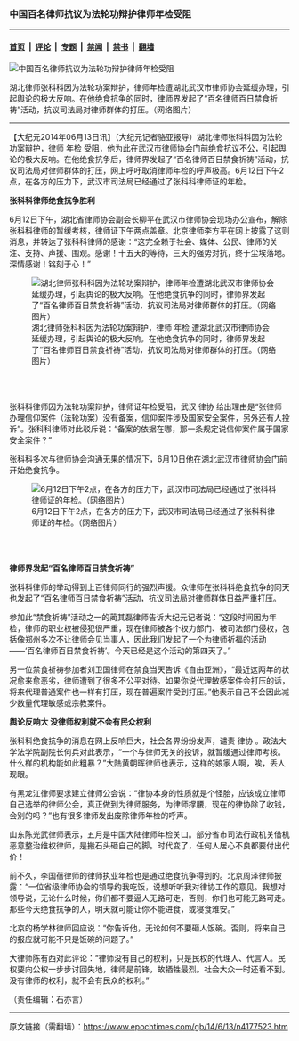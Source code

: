 ### 中国百名律师抗议为法轮功辩护律师年检受阻

---

#### [首页](../../../..?n4177523) &nbsp;|&nbsp; [评论](../../../../../epoch-comment?n4177523) &nbsp;|&nbsp; [专题](../../../../../epoch-special?n4177523) &nbsp;|&nbsp; [禁闻](../../../../../epoch-news?n4177523) &nbsp;|&nbsp; [禁书](../../../../../books?n4177523) &nbsp;|&nbsp; [翻墙](https://github.com/gfw-breaker/nogfw/blob/master/README.md?n4177523)


<div><img alt="中国百名律师抗议为法轮功辩护律师年检受阻" class="attachment-djy_600_400 size-djy_600_400 wp-post-image" src="https://i.epochtimes.com/assets/uploads/2014/06/140613044944941.jpg"/>
<div class="caption">
 <p>
  湖北律师张科科因为法轮功案辩护，律师年检遭湖北武汉市律师协会延缓办理，引起舆论的极大反响。在他绝食抗争的同时，律师界发起了“百名律师百日禁食祈祷”活动，抗议司法局对律师群体的打压。（网络图片）
 </p>
</div></div><hr/><div class="post_content" id="artbody" itemprop="articleBody">
 <!-- article content begin -->
 <p>
  【大纪元2014年06月13日讯】（大纪元记者骆亚报导）湖北律师张科科因为法轮功案辩护，律师
  <ok href="https://www.epochtimes.com/gb/tag/%E5%B9%B4%E6%A3%80.html">
   年检
  </ok>
  受阻，他为此在武汉市律师协会门前绝食抗议不公，引起舆论的极大反响。在他绝食抗争后，律师界发起了“百名律师百日禁食祈祷”活动，抗议司法局对律师群体的打压，网上呼吁取消律师年检的呼声极高。6月12日下午2点，在各方的压力下，武汉市司法局已经通过了张科科律师证的年检。
 </p>
 <p>
  <b>
   张科科律师绝食抗争胜利
  </b>
 </p>
 <p>
  6月12日下午，湖北省律师协会副会长柳平在武汉市律师协会现场办公宣布，解除张科科律师的暂缓考核，律师证下午两点盖章。北京律师李方平在网上披露了这则消息，并转达了张科科律师的感谢：“这完全赖于社会、媒体、公民、律师的关注、支持、声援、围观。感谢！十五天的等待，三天的强势对抗，终于尘埃落地。深情感谢！铭刻于心！”
 </p>
 <figure aria-describedby="caption-attachment-5739729" class="wp-caption aligncenter" id="attachment_5739729" style="width: 440px">
  <ok href=" https://i.epochtimes.com/assets/uploads/2014/06/140613045121941.jpg" rel="noreferrer noopener" target="_blank">
   <img alt="湖北律师张科科因为法轮功案辩护，律师年检遭湖北武汉市律师协会延缓办理，引起舆论的极大反响。在他绝食抗争的同时，律师界发起了“百名律师百日禁食祈祷”活动，抗议司法局对律师群体的打压。（网络图片）" class="size-large wp-image-5739729" src="https://i.epochtimes.com/assets/uploads/2014/06/140613045121941.jpg" title="湖北律师张科科因为法轮功案辩护，律师年检遭湖北武汉市律师协会延缓办理，引起舆论的极大反响。在他绝食抗争的同时，律师界发起了“百名律师百日禁食祈祷”活动，抗议司法局对律师群体的打压。（网络图片）"/>
  </ok>
  <br/><figcaption class="wp-caption-text" id="caption-attachment-5739729">
   湖北律师张科科因为法轮功案辩护，律师
   <ok href="https://www.epochtimes.com/gb/tag/%E5%B9%B4%E6%A3%80.html">
    年检
   </ok>
   遭湖北武汉市律师协会延缓办理，引起舆论的极大反响。在他绝食抗争的同时，律师界发起了“百名律师百日禁食祈祷”活动，抗议司法局对律师群体的打压。（网络图片）
  </figcaption><br/>
 </figure><br/>
 <p>
  张科科律师因为法轮功案辩护，律师证年检受阻，武汉
  <ok href="https://www.epochtimes.com/gb/tag/%E5%BE%8B%E5%8D%8F.html">
   律协
  </ok>
  给出理由是“张律师办理信仰案件（法轮功案）没有备案，信仰案件涉及国家安全案件，另外还有人投诉”。张科科律师对此驳斥说：“备案的依据在哪，那一条规定说信仰案件属于国家安全案件？”
 </p>
 <p>
  张科科多次与律师协会沟通无果的情况下，6月10日他在湖北武汉市律师协会门前开始绝食抗争。
 </p>
 <figure aria-describedby="caption-attachment-5739733" class="wp-caption aligncenter" id="attachment_5739733" style="width: 440px">
  <ok href=" https://i.epochtimes.com/assets/uploads/2014/06/140613045033941.jpg" rel="noreferrer noopener" target="_blank">
   <img alt="6月12日下午2点，在各方的压力下，武汉市司法局已经通过了张科科律师证的年检。（网络图片）" class="size-large wp-image-5739733" src="https://i.epochtimes.com/assets/uploads/2014/06/140613045033941.jpg" title="6月12日下午2点，在各方的压力下，武汉市司法局已经通过了张科科律师证的年检。（网络图片）"/>
  </ok>
  <br/><figcaption class="wp-caption-text" id="caption-attachment-5739733">
   6月12日下午2点，在各方的压力下，武汉市司法局已经通过了张科科律师证的年检。（网络图片）
  </figcaption><br/>
 </figure><br/>
 <p>
  <b>
   律师界发起“百名律师百日禁食祈祷”
  </b>
 </p>
 <p>
  张科科律师的举动得到上百律师同行的强烈声援。众律师在张科科绝食抗争的同天也发起了“百名律师百日禁食祈祷”活动，抗议司法局对律师群体日益严重打压。
 </p>
 <p>
  参加此“禁食祈祷”活动之一的蔺其磊律师告诉大纪元记者说：“这段时间因为年检，律师的职业权被侵犯很严重，现在律师被各个权力部门、被司法部门侵权，包括像郑州多次不让律师会见当事人，因此我们发起了一个为律师祈福的活动——‘百名律师百日禁食祈祷’。今天已经是这个活动的第四天了。”
 </p>
 <p>
  另一位禁食祈祷参加者刘卫国律师在禁食当天告诉《自由亚洲》，“最近这两年的状况愈来愈恶劣，律师遭到了很多不公平对待。如果你说代理敏感案件会打压的话，将来代理普通案件也一样有打压，现在普遍案件受到打压。”他表示自己不会因此减少数量代理敏感或宗教案件。
 </p>
 <p>
  <b>
   舆论反响大 没律师权利就不会有民众权利
  </b>
 </p>
 <p>
  张科科绝食抗争的消息在网上反响巨大，社会各界纷纷发声，谴责
  <ok href="https://www.epochtimes.com/gb/tag/%E5%BE%8B%E5%8D%8F.html">
   律协
  </ok>
  。政法大学法学院副院长何兵对此表示，“一个与律师无关的投诉，就暂缓通过律师考核。什么样的机构能如此粗暴？”大陆黄朝晖律师也表示，这样的娘家人啊，唉，丢人现眼。
 </p>
 <p>
  有黑龙江律师要求建立律师公会说：“律协本身的性质就是个怪胎，应该成立律师自己选举的律师公会，真正做到为律师服务，为律师撑腰，现在的律协除了收钱，会别的吗？”也有很多律师发出废除律师年检的呼声。
 </p>
 <p>
  山东陈光武律师表示，五月是中国大陆律师年检关口。部分省市司法行政机关借机恶意整治维权律师，是搬石头砸自己的脚。时代变了，任何人居心不良都要付出代价！
 </p>
 <p>
  前不久，李国蓓律师的律师执业年检也是通过绝食抗争得到的。北京周泽律师披露：“一位省级律师协会的领导约我吃饭，说想听听我对律协工作的意见。我想对领导说，无论什么时候，你们都不要逼人无路可走，否则，你们也可能无路可走。那些今天绝食抗争的人，明天就可能让你不能进食，或寝食难安。”
 </p>
 <p>
  北京的杨学林律师回应说：“你告诉他，无论如何不要砸人饭碗。否则，将来自己的报应就可能不只是饭碗的问题了。”
 </p>
 <p>
  大律师陈有西对此评论：“律师没有自己的权利，只是民权的代理人、代言人。民权要向公权一步步讨回失地，律师是前锋，故牺牲最烈。社会大众一时还看不到。没有律师的权利，就不会有民众的权利。”
 </p>
 <p>
  （责任编辑：石亦言）
 </p>
 <!-- article content end -->
 <div id="below_article_ad">
 </div>
</div>


---

原文链接（需翻墙）：https://www.epochtimes.com/gb/14/6/13/n4177523.htm